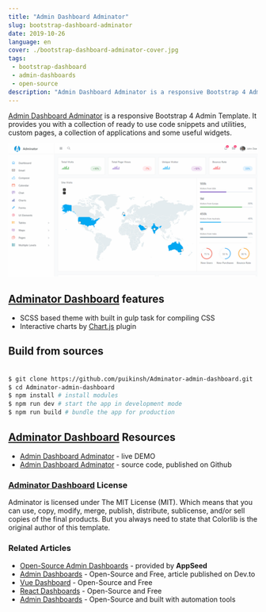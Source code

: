 ```yaml
---
title: "Admin Dashboard Adminator"
slug: bootstrap-dashboard-adminator
date: 2019-10-26
language: en
cover: ./bootstrap-dashboard-adminator-cover.jpg
tags:
 - bootstrap-dashboard
 - admin-dashboards
 - open-source
description: "Admin Dashboard Adminator is a responsive Bootstrap 4 Admin Template with a clean and beautiful layout."
---
```


[Admin Dashboard Adminator](https://colorlib.com/polygon/adminator/?ref=appseed) is a responsive Bootstrap 4 Admin Template. It provides you with a collection of ready to use code snippets and utilities, custom pages, a collection of applications and some useful widgets.

![Admin Dashboard Adminator - Free Admin Panel.](https://raw.githubusercontent.com/admin-dashboards/static/master/bootstrap-dashboard-adminator-intro.gif)

## [Adminator Dashboard](https://colorlib.com/polygon/adminator/?ref=appseed) features

- SCSS based theme with built in gulp task for compiling CSS
- Interactive charts by [Chart.js](https://gionkunz.github.io/chartist-js/) plugin

## Build from sources

```bash

$ git clone https://github.com/puikinsh/Adminator-admin-dashboard.git
$ cd Adminator-admin-dashboard
$ npm install # install modules
$ npm run dev # start the app in development mode
$ npm run build # bundle the app for production

```

## [Adminator Dashboard](https://colorlib.com/polygon/adminator/?ref=appseed) Resources

- [Admin Dashboard Adminator](https://colorlib.com/polygon/adminator/?ref=appseed) - live DEMO
- [Admin Dashboard Adminator](https://github.com/puikinsh/Adminator-admin-dashboard) - source code, published on Github

### [Adminator Dashboard](https://colorlib.com/polygon/adminator/?ref=appseed) License

Adminator is licensed under The MIT License (MIT). Which means that you can use, copy, modify, merge, publish, distribute, sublicense, and/or sell copies of the final products. But you always need to state that Colorlib is the original author of this template.

### Related Articles

- [Open-Source Admin Dashboards](https://appseed.us/admin-dashboards/open-source) - provided by **AppSeed**
- [Admin Dashboards](https://dev.to/sm0ke/admin-dashboards-open-source-and-free-4aep) - Open-Source and Free, article published on Dev.to
- [Vue Dashboard](https://dev.to/sm0ke/vue-dashboard-open-source-apps-1gd1) - Open-Source and Free
- [React Dashboards](https://dev.to/sm0ke/react-dashboards-open-source-apps-1c7j) - Open-Source and Free
- [Admin Dashboards](https://blog.appseed.us/admin-dashboards-open-source-built-with-automation-tools/) - Open-Source and built with automation tools
